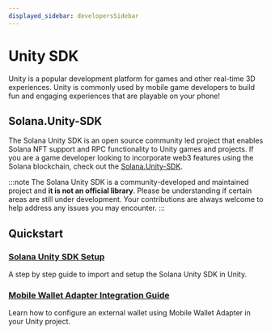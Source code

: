 ```yaml
---
displayed_sidebar: developersSidebar
---
```


# Unity SDK

Unity is a popular development platform for games and other real-time 3D experiences. Unity is commonly used by mobile game developers to build fun and engaging experiences that are playable on your phone!

## Solana.Unity-SDK

The Solana Unity SDK is an open source community led project that enables Solana NFT support and RPC functionality to Unity games and projects. If you are a game developer looking to incorporate web3 features using the Solana blockchain, check out the [Solana.Unity-SDK](https://solana.unity-sdk.gg/).

:::note
The Solana Unity SDK is a community-developed and maintained project and **it is not an official library**.
Please be understanding if certain areas are still under development. Your
contributions are always welcome to help address any issues you may encounter.
:::

## Quickstart

### [Solana Unity SDK Setup](https://solana.unity-sdk.gg/docs/installation)

A step by step guide to import and setup the Solana Unity SDK in Unity.

### [Mobile Wallet Adapter Integration Guide](https://solana.unity-sdk.gg/docs/configuration)

Learn how to configure an external wallet using Mobile Wallet Adapter in your Unity project.
